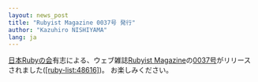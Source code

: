 ```yaml
---
layout: news_post
title: "Rubyist Magazine 0037号 発行"
author: "Kazuhiro NISHIYAMA"
lang: ja
---
```


[日本Rubyの会][1]有志による、ウェブ雑誌[Rubyist
Magazine][2]の[0037号][3]がリリースされました([\[ruby-list:48616\]][4])。 お楽しみください。



[1]: https://github.com/ruby-no-kai/official/wiki 
[2]: http://jp.rubyist.net/magazine/ 
[3]: http://jp.rubyist.net/magazine/?0037 
[4]: http://blade.nagaokaut.ac.jp/cgi-bin/scat.rb/ruby/ruby-list/48616 
